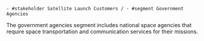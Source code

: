     - #stakeholder Satellite Launch Customers / - #segment Government Agencies
The government agencies segment includes national space agencies that require space transportation and communication services for their missions.

